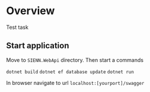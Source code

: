 # Overview

Test task

## Start application

Move to `SIENN.WebApi` directory.
Then start a commands

`dotnet build`
`dotnet ef database update`
`dotnet run`

In browser navigate to url `localhost:[yourport]/swagger`